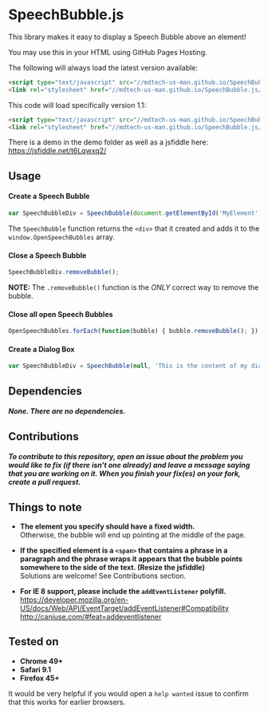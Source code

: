 # SpeechBubble.js

This library makes it easy to display a Speech Bubble above an element!

You may use this in your HTML using GitHub Pages Hosting.

The following will always load the latest version available:
```html
<script type="text/javascript" src="//mdtech-us-man.github.io/SpeechBubble.js/SpeechBubble.js"></script>
<link rel="stylesheet" href="//mdtech-us-man.github.io/SpeechBubble.js/SpeechBubble.css" />
```

This code will load specifically version 1.1:
```html
<script type="text/javascript" src="//mdtech-us-man.github.io/SpeechBubble.js/1.1/SpeechBubble.js"></script>
<link rel="stylesheet" href="//mdtech-us-man.github.io/SpeechBubble.js/1.1/SpeechBubble.css" />
```

There is a demo in the demo folder as well as a jsfiddle here: https://jsfiddle.net/t6Lqwxq2/

## Usage

#### Create a Speech Bubble
```javascript
var SpeechBubbleDiv = SpeechBubble(document.getElementById('MyElement'), "This is my bubble's content.", 'MyBubbleClass');
```
The `SpeechBubble` function returns the `<div>` that it created and adds it to the `window.OpenSpeechBubbles` array.

#### Close a Speech Bubble
```javascript
SpeechBubbleDiv.removeBubble();
```
**NOTE:** The `.removeBubble()` function is the _ONLY_ correct way to remove the bubble.

#### Close all open Speech Bubbles
```javascript
OpenSpeechBubbles.forEach(function(bubble) { bubble.removeBubble(); });
```
#### Create a Dialog Box
```javascript
var SpeechBubbleDiv = SpeechBubble(null, 'This is the content of my dialog box. It is like a speech bubble, except it does not point anywhere.', 'MyBubbleClass');
```

## Dependencies
##### None. There are no dependencies.

## Contributions
##### To contribute to this repository, open an issue about the problem you would like to fix (if there isn't one already) and leave a message saying that you are working on it. When you finish your fix(es) on your fork, create a pull request.

## Things to note
* **The element you specify should have a fixed width.**  
   Otherwise, the bubble will end up pointing at the middle of the page.

* **If the specified element is a `<span>` that contains a phrase in a paragraph and the phrase wraps it appears that the bubble points somewhere to the side of the text. (Resize the jsfiddle)**   
   Solutions are welcome! See Contributions section.

* **For IE 8 support, please include the `addEventListener` polyfill.**  
   https://developer.mozilla.org/en-US/docs/Web/API/EventTarget/addEventListener#Compatibility
   http://caniuse.com/#feat=addeventlistener

## Tested on
* **Chrome 49+**
* **Safari 9.1**
* **Firefox 45+**

It would be very helpful if you would open a `help wanted` issue to confirm that this works for earlier browsers.
